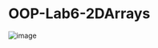 # OOP-Lab6-2DArrays

![image](https://user-images.githubusercontent.com/52841087/158856284-cc6c4a2c-8093-4097-929a-fb2bdb4bef91.png)
